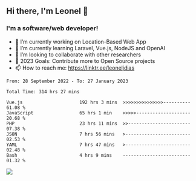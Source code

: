 ## Hi there, I'm Leonel 👋

### I'm a software/web developer!
- 🔭 I’m currently working on Location-Based Web App
- 🌱 I’m currently learning Laravel, Vue.js, NodeJS and OpenAI
- 👯 I’m looking to collaborate with other researchers
- 🥅 2023 Goals: Contribute more to Open Source projects
- 📫 How to reach me: https://linktr.ee/leoneljdias

<!--START_SECTION:waka-->

```text
From: 28 September 2022 - To: 27 January 2023

Total Time: 314 hrs 27 mins

Vue.js                     192 hrs 3 mins  >>>>>>>>>>>>>>>----------   61.08 %
JavaScript                 65 hrs 1 min    >>>>>--------------------   20.68 %
PHP                        23 hrs 11 mins  >>-----------------------   07.38 %
JSON                       7 hrs 56 mins   >------------------------   02.53 %
YAML                       7 hrs 47 mins   >------------------------   02.48 %
Bash                       4 hrs 9 mins    -------------------------   01.32 %
```

<!--END_SECTION:waka-->

![](https://komarev.com/ghpvc/?username=leoneljdias&color=blue&style=flat-square)
